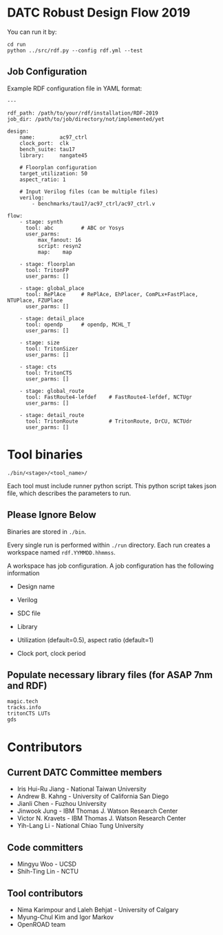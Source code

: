 DATC Robust Design Flow 2019
===

You can run it by:
```
cd run
python ../src/rdf.py --config rdf.yml --test
```

Job Configuration
---

Example RDF configuration file in YAML format:

```
---

rdf_path: /path/to/your/rdf/installation/RDF-2019
job_dir: /path/to/job/directory/not/implemented/yet

design:
    name:        ac97_ctrl
    clock_port:  clk
    bench_suite: tau17
    library:     nangate45

    # Floorplan configuration
    target_utilization: 50
    aspect_ratio: 1

    # Input Verilog files (can be multiple files)
    verilog:     
        - benchmarks/tau17/ac97_ctrl/ac97_ctrl.v

flow:
    - stage: synth
      tool: abc         # ABC or Yosys
      user_parms: 
          max_fanout: 16
          script: resyn2
          map:    map

    - stage: floorplan
      tool: TritonFP 
      user_parms: []

    - stage: global_place
      tool: RePlAce     # RePlAce, EhPlacer, ComPLx+FastPlace, NTUPlace, FZUPlace
      user_parms: []

    - stage: detail_place
      tool: opendp      # opendp, MCHL_T
      user_parms: []

    - stage: size
      tool: TritonSizer
      user_parms: []

    - stage: cts
      tool: TritonCTS
      user_parms: []

    - stage: global_route
      tool: FastRoute4-lefdef    # FastRoute4-lefdef, NCTUgr
      user_parms: []

    - stage: detail_route
      tool: TritonRoute          # TritonRoute, DrCU, NCTUdr
      user_parms: []
```

Tool binaries
===

`./bin/<stage>/<tool_name>/`

Each tool must include runner python script.
This python script takes json file, which describes the parameters to run.


Please Ignore Below
---

Binaries are stored in `./bin`.

Every single run is performed within `./run` directory.
Each run creates a workspace named `rdf.YYMMDD.hhmmss`.

A workspace has job configuration.
A job configuration has the following information

* Design name
* Verilog
* SDC file
* Library
* Utilization (default=0.5), aspect ratio (default=1)

* Clock port, clock period


Populate necessary library files (for ASAP 7nm and RDF)
---

```
magic.tech
tracks.info
tritonCTS LUTs
gds
```

Contributors
===

Current DATC Committee members
---

* Iris Hui-Ru Jiang - National Taiwan University
* Andrew B. Kahng - University of California San Diego
* Jianli Chen - Fuzhou University
* Jinwook Jung - IBM Thomas J. Watson Research Center
* Victor N. Kravets - IBM Thomas J. Watson Research Center
* Yih-Lang Li - National Chiao Tung University

Code committers
---
* Mingyu Woo - UCSD
* Shih-Ting Lin - NCTU

Tool contributors
---
* Nima Karimpour and Laleh Behjat - University of Calgary
* Myung-Chul Kim and Igor Markov
* OpenROAD team


